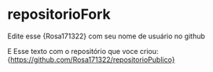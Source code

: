 # repositorioFork

Edite esse {Rosa171322} com seu nome de usuário no github


E Esse texto com o repositório que voce criou: {https://github.com/Rosa171322/repositorioPublico}
